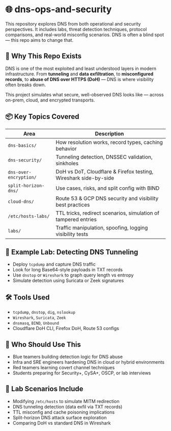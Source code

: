 # 🌐 dns-ops-and-security

This repository explores DNS from both operational and security perspectives. It includes labs, threat detection techniques, protocol comparisons, and real-world misconfig scenarios. DNS is often a blind spot — this repo aims to change that.

## 🧠 Why This Repo Exists

DNS is one of the most exploited and least understood layers in modern infrastructure. From **tunneling** and **data exfiltration**, to **misconfigured records**, to **abuse of DNS over HTTPS (DoH)** — DNS is where visibility often breaks down.

This project simulates what secure, well-observed DNS looks like — across on-prem, cloud, and encrypted transports.

## 📦 Key Topics Covered

| Area                   | Description |
|------------------------|-------------|
| `dns-basics/`          | How resolution works, record types, caching behavior |
| `dns-security/`        | Tunneling detection, DNSSEC validation, sinkholes |
| `dns-over-encryption/` | DoH vs DoT, Cloudflare & Firefox testing, Wireshark side-by-side |
| `split-horizon-dns/`   | Use cases, risks, and split config with BIND |
| `cloud-dns/`           | Route 53 & GCP DNS security and visibility best practices |
| `/etc/hosts-labs/`     | TTL tricks, redirect scenarios, simulation of tampered entries |
| `labs/`                | Traffic manipulation, spoofing, logging visibility tests |

## 🧪 Example Lab: Detecting DNS Tunneling

- Deploy `tcpdump` and capture DNS traffic
- Look for long Base64-style payloads in TXT records
- Use `dnstop` or `Wireshark` to graph query length vs entropy
- Simulate detection using Suricata or Zeek signatures

## 🛠 Tools Used

- `tcpdump`, `dnstop`, `dig`, `nslookup`
- `Wireshark`, `Suricata`, `Zeek`
- `dnsmasq`, `BIND`, `Unbound`
- Cloudflare DoH CLI, Firefox DoH, Route 53 configs

## 👥 Who Should Use This

- Blue teamers building detection logic for DNS abuse
- Infra and SRE engineers hardening DNS in cloud or hybrid environments
- Red teamers learning covert channel techniques
- Students preparing for Security+, CySA+, OSCP, or lab interviews

## 📘 Lab Scenarios Include

- Modifying `/etc/hosts` to simulate MITM redirection
- DNS tunneling detection (data exfil via TXT records)
- TTL misconfig and cache poisoning implications
- Split-horizon DNS attack surface exploration
- Comparing DoH vs standard DNS in Wireshark

